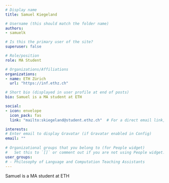```yaml
---
# Display name
title: Samuel Kiegeland

# Username (this should match the folder name)
authors:
- samuelk

# Is this the primary user of the site?
superuser: false

# Role/position
role: MA Student

# Organizations/Affiliations
organizations:
- name: ETH Zürich
  url: "https://inf.ethz.ch"

# Short bio (displayed in user profile at end of posts)
bio: Samuel is a MA student at ETH

social:
- icon: envelope
  icon_pack: fas
  link: "mailto:skiegeland@student.ethz.ch"  # For a direct email link, use "mailto:test@example.org".

interests:
# Enter email to display Gravatar (if Gravatar enabled in Config)
email: ""
  
# Organizational groups that you belong to (for People widget)
#   Set this to `[]` or comment out if you are not using People widget.  
user_groups:
# - Philosophy of Language and Computation Teaching Assistants
---
```

Samuel is a MA student at ETH

